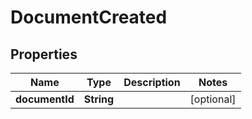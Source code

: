 

# DocumentCreated


## Properties

| Name | Type | Description | Notes |
|------------ | ------------- | ------------- | -------------|
|**documentId** | **String** |  |  [optional] |



